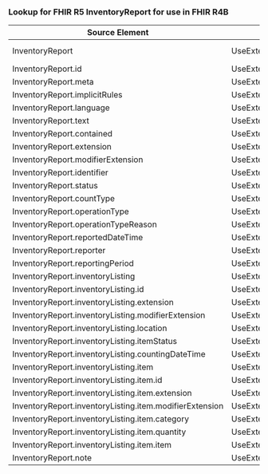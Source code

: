 ### Lookup for FHIR R5 InventoryReport for use in FHIR R4B

| Source Element | Usage | Target |
| -------------- | ----- | ------ |
| InventoryReport | UseExtension | http://hl7.org/fhir/5.0/StructureDefinition/extension-InventoryReport |
| InventoryReport.id | UseExtensionFromAncestor | - |
| InventoryReport.meta | UseExtensionFromAncestor | - |
| InventoryReport.implicitRules | UseExtensionFromAncestor | - |
| InventoryReport.language | UseExtensionFromAncestor | - |
| InventoryReport.text | UseExtensionFromAncestor | - |
| InventoryReport.contained | UseExtensionFromAncestor | - |
| InventoryReport.extension | UseExtensionFromAncestor | - |
| InventoryReport.modifierExtension | UseExtensionFromAncestor | - |
| InventoryReport.identifier | UseExtensionFromAncestor | - |
| InventoryReport.status | UseExtensionFromAncestor | - |
| InventoryReport.countType | UseExtensionFromAncestor | - |
| InventoryReport.operationType | UseExtensionFromAncestor | - |
| InventoryReport.operationTypeReason | UseExtensionFromAncestor | - |
| InventoryReport.reportedDateTime | UseExtensionFromAncestor | - |
| InventoryReport.reporter | UseExtensionFromAncestor | - |
| InventoryReport.reportingPeriod | UseExtensionFromAncestor | - |
| InventoryReport.inventoryListing | UseExtensionFromAncestor | - |
| InventoryReport.inventoryListing.id | UseExtensionFromAncestor | - |
| InventoryReport.inventoryListing.extension | UseExtensionFromAncestor | - |
| InventoryReport.inventoryListing.modifierExtension | UseExtensionFromAncestor | - |
| InventoryReport.inventoryListing.location | UseExtensionFromAncestor | - |
| InventoryReport.inventoryListing.itemStatus | UseExtensionFromAncestor | - |
| InventoryReport.inventoryListing.countingDateTime | UseExtensionFromAncestor | - |
| InventoryReport.inventoryListing.item | UseExtensionFromAncestor | - |
| InventoryReport.inventoryListing.item.id | UseExtensionFromAncestor | - |
| InventoryReport.inventoryListing.item.extension | UseExtensionFromAncestor | - |
| InventoryReport.inventoryListing.item.modifierExtension | UseExtensionFromAncestor | - |
| InventoryReport.inventoryListing.item.category | UseExtensionFromAncestor | - |
| InventoryReport.inventoryListing.item.quantity | UseExtensionFromAncestor | - |
| InventoryReport.inventoryListing.item.item | UseExtensionFromAncestor | - |
| InventoryReport.note | UseExtensionFromAncestor | - |
